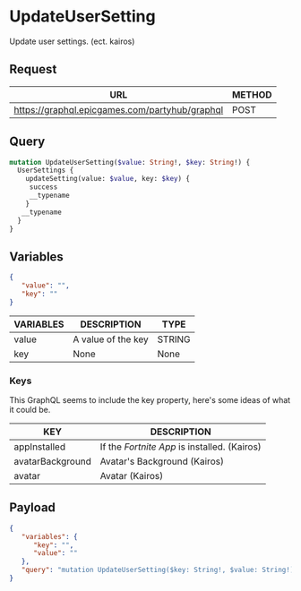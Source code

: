 # UpdateUserSetting

Update user settings. (ect. kairos)

## Request
| URL | METHOD |
| - | - |
| https://graphql.epicgames.com/partyhub/graphql | POST |

## Query
```graphql
mutation UpdateUserSetting($value: String!, $key: String!) {
  UserSettings {
    updateSetting(value: $value, key: $key) {
     success
     __typename
    }
   __typename
  }
}
```

## Variables
```json
{
   "value": "",
   "key": ""
}
```
| VARIABLES | DESCRIPTION | TYPE |
| - | - | - |
| value | A value of the key | STRING |
| key | None | None |

### Keys
This GraphQL seems to include the key property, here's some ideas of what it could be.

| KEY | DESCRIPTION |
| - | - |
| appInstalled | If the *Fortnite App* is installed. (Kairos) |
| avatarBackground | Avatar's Background (Kairos) |
| avatar | Avatar (Kairos) |

## Payload
```json
{
   "variables": {
      "key": "",
      "value": ""
   },
   "query": "mutation UpdateUserSetting($key: String!, $value: String!) { UserSettings { __typename updateSetting(key: $key, value: $value) { __typename success } } }"
}
```